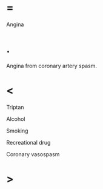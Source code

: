 # =

Angina

# .

Angina from coronary artery spasm.

# <

Triptan

Alcohol

Smoking

Recreational drug

Coronary vasospasm

# >
